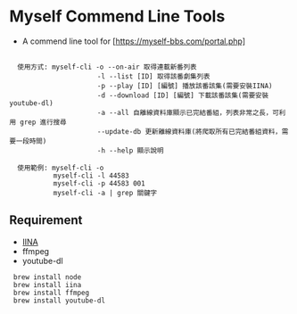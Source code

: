 # Myself Commend Line Tools

- A commend line tool for [https://myself-bbs.com/portal.php]

```fish

  使用方式: myself-cli -o --on-air 取得連載新番列表
                      -l --list [ID] 取得該番劇集列表
                      -p --play [ID] [編號] 播放該番該集(需要安裝IINA)
                      -d --download [ID] [編號] 下載該番該集(需要安裝youtube-dl)
                      -a --all 自離線資料庫顯示已完結番組，列表非常之長，可利用 grep 進行搜尋
                      --update-db 更新離線資料庫(將爬取所有已完結番組資料，需要一段時間)
                      -h --help 顯示說明

  使用範例: myself-cli -o
           myself-cli -l 44583
           myself-cli -p 44583 001
           myself-cli -a | grep 關鍵字

```

## Requirement

- [IINA](https://iina.io/)
- ffmpeg
- youtube-dl

```fish
 brew install node
 brew install iina
 brew install ffmpeg
 brew install youtube-dl
```
